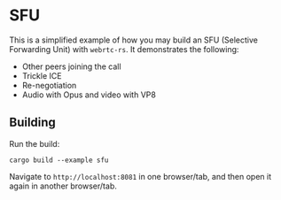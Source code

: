 # SFU

This is a simplified example of how you may build an SFU (Selective Forwarding Unit) with `webrtc-rs`. It demonstrates the following:

- Other peers joining the call
- Trickle ICE
- Re-negotiation
- Audio with Opus and video with VP8

## Building

Run the build:
```
cargo build --example sfu
```

Navigate to `http://localhost:8081` in one browser/tab, and then open it again in another browser/tab.
